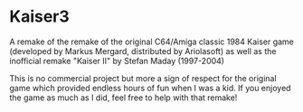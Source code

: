 # Kaiser3

A remake of the remake of the original C64/Amiga classic 1984 Kaiser game (developed by Markus Mergard, distributed by Ariolasoft) as well as the inofficial remake "Kaiser II" by Stefan Maday (1997-2004)

This is no commercial project but more a sign of respect for the original game which provided endless hours of fun when I was a kid. If you enjoyed the game as much as I did, feel free to help with that remake!